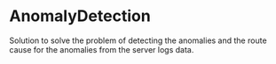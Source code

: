 # AnomalyDetection

Solution to solve the problem of detecting the anomalies and the route cause for the anomalies from the server logs data.

